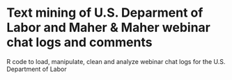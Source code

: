 # Text mining of U.S. Deparment of Labor and Maher & Maher webinar chat logs and comments

R code to load, manipulate, clean and analyze webinar chat logs for the U.S. Department of Labor
